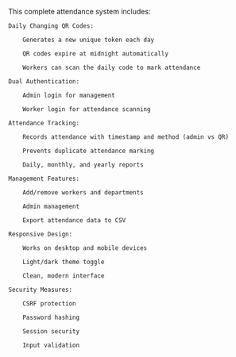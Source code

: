 This complete attendance system includes:

    Daily Changing QR Codes:

        Generates a new unique token each day

        QR codes expire at midnight automatically

        Workers can scan the daily code to mark attendance

    Dual Authentication:

        Admin login for management

        Worker login for attendance scanning

    Attendance Tracking:

        Records attendance with timestamp and method (admin vs QR)

        Prevents duplicate attendance marking

        Daily, monthly, and yearly reports

    Management Features:

        Add/remove workers and departments

        Admin management

        Export attendance data to CSV

    Responsive Design:

        Works on desktop and mobile devices

        Light/dark theme toggle

        Clean, modern interface

    Security Measures:

        CSRF protection

        Password hashing

        Session security

        Input validation
